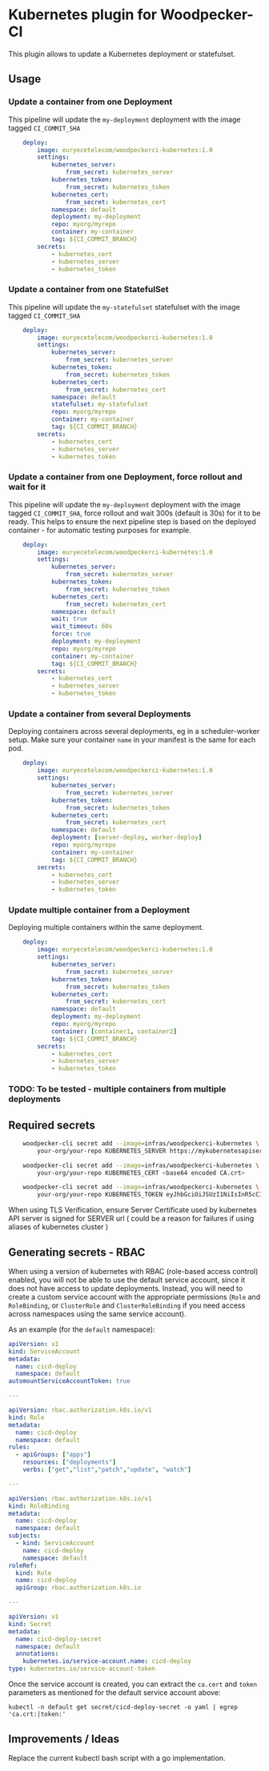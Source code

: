 # Kubernetes plugin for Woodpecker-CI

This plugin allows to update a Kubernetes deployment or statefulset.

## Usage

### Update a container from one Deployment

This pipeline will update the `my-deployment` deployment with the image tagged `CI_COMMIT_SHA`

```yaml
    deploy:
        image: euryecetelecom/woodpeckerci-kubernetes:1.0
        settings:
            kubernetes_server:
                from_secret: kubernetes_server
            kubernetes_token:
                from_secret: kubernetes_token
            kubernetes_cert:
                from_secret: kubernetes_cert
            namespace: default
            deployment: my-deployment
            repo: myorg/myrepo
            container: my-container
            tag: ${CI_COMMIT_BRANCH}
        secrets:
            - kubernetes_cert
            - kubernetes_server
            - kubernetes_token
```

### Update a container from one StatefulSet

This pipeline will update the `my-statefulset` statefulset with the image tagged `CI_COMMIT_SHA`

```yaml
    deploy:
        image: euryecetelecom/woodpeckerci-kubernetes:1.0
        settings:
            kubernetes_server:
                from_secret: kubernetes_server
            kubernetes_token:
                from_secret: kubernetes_token
            kubernetes_cert:
                from_secret: kubernetes_cert
            namespace: default
            statefulset: my-statefulset
            repo: myorg/myrepo
            container: my-container
            tag: ${CI_COMMIT_BRANCH}
        secrets:
            - kubernetes_cert
            - kubernetes_server
            - kubernetes_token
```

### Update a container from one Deployment, force rollout and wait for it

This pipeline will update the `my-deployment` deployment with the image tagged `CI_COMMIT_SHA`, force rollout and wait 300s (default is 30s) for it to be ready. This helps to ensure the next pipeline step is based on the deployed container - for automatic testing purposes for example.

```yaml
    deploy:
        image: euryecetelecom/woodpeckerci-kubernetes:1.0
        settings:
            kubernetes_server:
                from_secret: kubernetes_server
            kubernetes_token:
                from_secret: kubernetes_token
            kubernetes_cert:
                from_secret: kubernetes_cert
            namespace: default
            wait: true
            wait_timeout: 60s
            force: true
            deployment: my-deployment
            repo: myorg/myrepo
            container: my-container
            tag: ${CI_COMMIT_BRANCH}
        secrets:
            - kubernetes_cert
            - kubernetes_server
            - kubernetes_token
```

### Update a container from several Deployments

Deploying containers across several deployments, eg in a scheduler-worker setup. Make sure your container `name` in your manifest is the same for each pod.
    
```yaml
    deploy:
        image: euryecetelecom/woodpeckerci-kubernetes:1.0
        settings:
            kubernetes_server:
                from_secret: kubernetes_server
            kubernetes_token:
                from_secret: kubernetes_token
            kubernetes_cert:
                from_secret: kubernetes_cert
            namespace: default
            deployment: [server-deploy, worker-deploy]
            repo: myorg/myrepo
            container: my-container
            tag: ${CI_COMMIT_BRANCH}
        secrets:
            - kubernetes_cert
            - kubernetes_server
            - kubernetes_token
```

### Update multiple container from a Deployment

Deploying multiple containers within the same deployment.

```yaml
    deploy:
        image: euryecetelecom/woodpeckerci-kubernetes:1.0
        settings:
            kubernetes_server:
                from_secret: kubernetes_server
            kubernetes_token:
                from_secret: kubernetes_token
            kubernetes_cert:
                from_secret: kubernetes_cert
            namespace: default
            deployment: my-deployment
            repo: myorg/myrepo
            container: [container1, container2]
            tag: ${CI_COMMIT_BRANCH}
        secrets:
            - kubernetes_cert
            - kubernetes_server
            - kubernetes_token
```

### TODO: To be tested - multiple containers from multiple deployments

## Required secrets

```bash
    woodpecker-cli secret add --image=infras/woodpeckerci-kubernetes \
        your-org/your-repo KUBERNETES_SERVER https://mykubernetesapiserver

    woodpecker-cli secret add --image=infras/woodpeckerci-kubernetes \
        your-org/your-repo KUBERNETES_CERT <base64 encoded CA.crt>

    woodpecker-cli secret add --image=infras/woodpeckerci-kubernetes \
        your-org/your-repo KUBERNETES_TOKEN eyJhbGciOiJSUzI1NiIsInR5cCI6IkpXVCJ9.eyJpc3MiOiJrdWJ...
```

When using TLS Verification, ensure Server Certificate used by kubernetes API server 
is signed for SERVER url ( could be a reason for failures if using aliases of kubernetes cluster )

## Generating secrets - RBAC

When using a version of kubernetes with RBAC (role-based access control)
enabled, you will not be able to use the default service account, since it does
not have access to update deployments.  Instead, you will need to create a
custom service account with the appropriate permissions (`Role` and `RoleBinding`, or `ClusterRole` and `ClusterRoleBinding` if you need access across namespaces using the same service account).

As an example (for the `default` namespace):

```yaml
apiVersion: v1
kind: ServiceAccount
metadata:
  name: cicd-deploy
  namespace: default
automountServiceAccountToken: true

---

apiVersion: rbac.authorization.k8s.io/v1
kind: Role
metadata:
  name: cicd-deploy
  namespace: default
rules:
  - apiGroups: ["apps"]
    resources: ["deployments"]
    verbs: ["get","list","patch","update", "watch"]

---

apiVersion: rbac.authorization.k8s.io/v1
kind: RoleBinding
metadata:
  name: cicd-deploy
  namespace: default
subjects:
  - kind: ServiceAccount
    name: cicd-deploy
    namespace: default
roleRef:
  kind: Role
  name: cicd-deploy
  apiGroup: rbac.authorization.k8s.io

---

apiVersion: v1
kind: Secret
metadata:
  name: cicd-deploy-secret
  namespace: default
  annotations:
    kubernetes.io/service-account.name: cicd-deploy
type: kubernetes.io/service-account-token

```

Once the service account is created, you can extract the `ca.cert` and `token`
parameters as mentioned for the default service account above:

```
kubectl -n default get secret/cicd-deploy-secret -o yaml | egrep 'ca.crt:|token:'
```

## Improvements / Ideas
Replace the current kubectl bash script with a go implementation.


